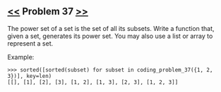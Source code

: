 ## [<<](../36) Problem 37 [>>](../38)

The power set of a set is the set of all its subsets. Write a function that, given a set, generates its power set.
You may also use a list or array to represent a set.

Example:

    >>> sorted([sorted(subset) for subset in coding_problem_37({1, 2, 3})], key=len)
    [[], [1], [2], [3], [1, 2], [1, 3], [2, 3], [1, 2, 3]]
